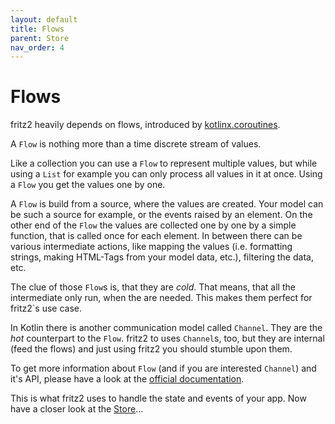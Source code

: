 ```yaml
---
layout: default
title: Flows
parent: Store
nav_order: 4
---
```

# Flows

fritz2 heavily depends on flows, introduced by [kotlinx.coroutines](https://github.com/Kotlin/kotlinx.coroutines).

A `Flow` is nothing more than a time discrete stream of values.

Like a collection you can use a `Flow` to represent multiple values, but while using a `List` for example you can only process all values in it at once. Using a `Flow` you get the values one by one.

A `Flow` is build from a source, where the values are created. Your model can be such a source for example, or the events raised by an element. On the other end of the `Flow` the values are collected one by one by a simple function, that is called once for each element. In between there can be various intermediate actions, like mapping the values (i.e. formatting strings, making HTML-Tags from your model data, etc.), filtering the data, etc.

The clue of those `Flow`s is, that they are _cold_. That means, that all the intermediate only run, when the are needed. This makes them perfect for fritz2`s use case.

In Kotlin there is another communication model called `Channel`. They are the _hot_ counterpart to the `Flow`. fritz2 to uses `Channel`s, too, but they are internal (feed the flows) and just using fritz2 you should stumble upon them. 

To get more information about `Flow` (and if you are interested `Channel`) and it's API, please have a look at the [official documentation](https://kotlinlang.org/docs/reference/coroutines/flow.html).

This is what fritz2 uses to handle the state and events of your app. Now have a closer look at the [Store](Store.html)...